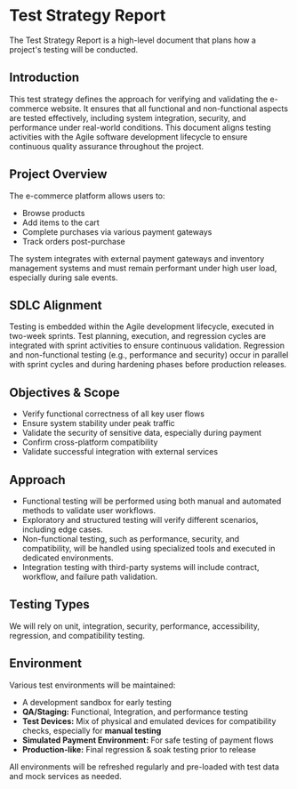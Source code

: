 # Test Strategy Report

The Test Strategy Report is a high-level document that plans how a project's testing will be conducted.

## **Introduction**

This test strategy defines the approach for verifying and validating the e-commerce website. It ensures that all functional and non-functional aspects are tested effectively, including system integration, security, and performance under real-world conditions. This document aligns testing activities with the Agile software development lifecycle to ensure continuous quality assurance throughout the project.

## Project Overview

The e-commerce platform allows users to:

- Browse products
- Add items to the cart
- Complete purchases via various payment gateways
- Track orders post-purchase

The system integrates with external payment gateways and inventory management systems and must remain performant under high user load, especially during sale events.

## SDLC Alignment

Testing is embedded within the Agile development lifecycle, executed in two-week sprints. Test planning, execution, and regression cycles are integrated with sprint activities to ensure continuous validation. Regression and non-functional testing (e.g., performance and security) occur in parallel with sprint cycles and during hardening phases before production releases.

## Objectives & Scope

- Verify functional correctness of all key user flows
- Ensure system stability under peak traffic
- Validate the security of sensitive data, especially during payment
- Confirm cross-platform compatibility
- Validate successful integration with external services

## Approach

- Functional testing will be performed using both manual and automated methods to validate user workflows.
- Exploratory and structured testing will verify different scenarios, including edge cases.
- Non-functional testing, such as performance, security, and compatibility, will be handled using specialized tools and executed in dedicated environments.
- Integration testing with third-party systems will include contract, workflow, and failure path validation.

## Testing Types

We will rely on unit, integration, security, performance, accessibility, regression, and compatibility testing.

## Environment

Various test environments will be maintained:

- A development sandbox for early testing
- **QA/Staging:** Functional, Integration, and performance testing
- **Test Devices:** Mix of physical and emulated devices for compatibility checks, especially for **manual testing**
- **Simulated Payment Environment:** For safe testing of payment flows
- **Production-like:** Final regression & soak testing prior to release

All environments will be refreshed regularly and pre-loaded with test data and mock services as needed.

